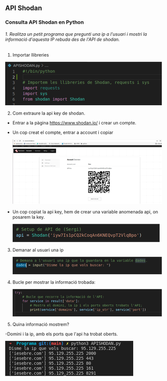 ## API Shodan

###  Consulta API Shodan en Python

###### 1. Realitza un petit programa que pregunti una ip a l'usuari i mostri la informació d'aquesta IP rebuda des de l'API de shodan.
1. Importar llibreries

![llibreriesShodan](/llibreriesShodan.png)

2. Com extraure la api key de shodan.
  - Entrar a la pàgina https://www.shodan.io/ i crear un compte.
  - Un cop creat el compte, entrar a account i copiar
  
    ![acountshodan](/acountshodan.png)
  
  - Un cop copiat la api key, hem de crear una variable anomenada api, on posarem la key. 
  
    ![apikey](/apikey.png)
  
  
3. Demanar al usuari una ip
  
    ![ipUsuari](/ipUsuari.png)
  
4. Bucle per mostrar la informació trobada:

  
    ![bucleShodan](/bucleShodan.png)
  

6. Quina informació mostrem?
  
  -Domini i la ip, amb els ports que l'api ha trobat oberts.
 
   ![informacioIp](/informacioIp.png)
